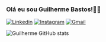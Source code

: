 ### Olá eu sou Guilherme Bastos!✌🏻 

[![Linkedin](https://img.shields.io/badge/LinkedIn-0077B5?style=for-the-badge&logo=linkedin&logoColor=white)](https://www.linkedin.com/public-profile/settings?lipi=urn%3Ali%3Apage%3Ad_flagship3_profile_self_edit_contact-info%3BeRSp07LiQfatkVpdIteTwQ%3D%3D)
[![Instagram](https://img.shields.io/badge/Instagram-E4405F?style=for-the-badge&logo=instagram&logoColor=white)](https://instagram.com/gui_bass4)
[![Gmail](https://img.shields.io/badge/Gmail-D14836?style=for-the-badge&logo=gmail&logoColor=white)](https://gmail.com/go9006811@gmail.com)

![Guilherme GitHub stats](https://github-readme-stats.vercel.app/api?username=Guilherme&show_icons=true&theme=tokyonight)
